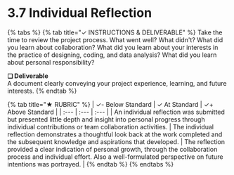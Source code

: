 # 3.7 Individual Reflection



{% tabs %}
{% tab title="✓  INSTRUCTIONS & DELIVERABLE" %}
Take the time to review the project process. What went well? What didn't? What did you learn about collaboration? What did you learn about your interests in the practice of designing, coding, and data analysis? What did you learn about personal responsibility?

**❏ Deliverable**  
A document clearly conveying your project experience, learning, and future interests.
{% endtab %}

{% tab title="★  RUBRIC" %}
| ✓-  Below Standard | ✓  At Standard | ✓+  Above Standard |
| :--- | :--- | :--- |
| An individual reflection was submitted but presented little depth and insight into personal progress through individual contributions or team collaboration activities. | The individual reflection demonstrates a thoughtful look back at the work completed and the subsequent knowledge and aspirations that developed. | The reflection provided a clear indication of personal growth, through the collaboration process and individual effort. Also a well-formulated perspective on future intentions was portrayed. |
{% endtab %}
{% endtabs %}

